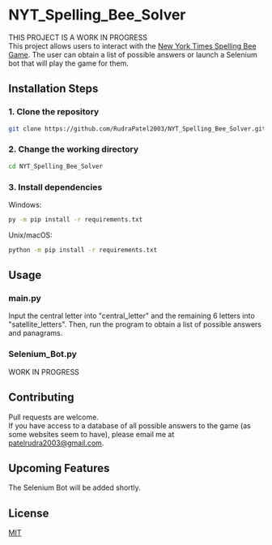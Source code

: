 # NYT_Spelling_Bee_Solver

THIS PROJECT IS A WORK IN PROGRESS  
This project allows users to interact with the [New York Times Spelling Bee Game](https://www.nytimes.com/puzzles/spelling-bee). The user can obtain a list of possible answers or launch a Selenium bot that will play the game for them.

## Installation Steps

### 1\. Clone the repository
```bash
git clone https://github.com/RudraPatel2003/NYT_Spelling_Bee_Solver.git
```   
### 2\. Change the working directory
```bash
cd NYT_Spelling_Bee_Solver
```
### 3\. Install dependencies   

Windows:
```bash
py -m pip install -r requirements.txt
```
Unix/macOS:
```bash
python -m pip install -r requirements.txt
```

## Usage

### main.py
Input the central letter into "central_letter" and the remaining 6 letters into "satellite_letters". Then, run the program to obtain a list of possible answers and panagrams.

### Selenium_Bot.py  
WORK IN PROGRESS

## Contributing
Pull requests are welcome.  
If you have access to a database of all possible answers to the game (as some websites seem to have), please email me at patelrudra2003@gmail.com.

## Upcoming Features
The Selenium Bot will be added shortly.  

## License

[MIT](https://choosealicense.com/licenses/mit/)
